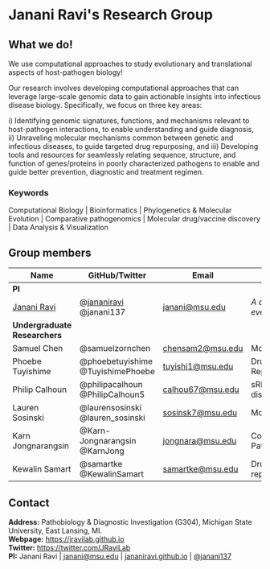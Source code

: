 # Janani Ravi's Research Group
## What we do!
We use computational approaches to study evolutionary and translational aspects of host-pathogen biology!

Our research involves developing computational approaches that can leverage large-scale genomic data to gain actionable insights into infectious disease biology. Specifically, we focus on three key areas:

i) Identifying genomic signatures, functions, and mechanisms relevant to host-pathogen interactions, to enable understanding and guide diagnosis,
ii) Unraveling molecular mechanisms common between genetic and infectious diseases, to guide targeted drug repurposing, and
iii) Developing tools and resources for seamlessly relating sequence, structure, and function of genes/proteins in poorly characterized pathogens to enable and guide better prevention, diagnostic and treatment regimen.

### Keywords
Computational Biology | Bioinformatics | Phylogenetics & Molecular Evolution | Comparative pathogenomics | Molecular drug/vaccine discovery | Data Analysis & Visualization

## Group members
Name| GitHub/Twitter | Email | Project
----|------|------|----
| **PI** |
[Janani Ravi](jananiravi.github.io) | [@jananiravi](https://github.com/jananiravi) <br> @janani137 | janani@msu.edu | _A dash of everything!_
|**Undergraduate Researchers** |
Samuel Chen | @samuelzornchen | chensam2@msu.edu | Mol Evolution
Phoebe Tuyishime | @phoebetuyishime <br> @TuyishimePhoebe | tuyishi1@msu.edu | Drug Repurposing
Philip Calhoun | @philipacalhoun <br> @PhilipCalhoun5 | calhou67@msu.edu | sRNA discovery
Lauren Sosinski | @laurensosinski <br> @lauren_sosinski | sosinsk7@msu.edu | Mol Evolution
Karn Jongnarangsin | @Karn-Jongnarangsin <br> @KarnJong | jongnara@msu.edu | Comparative Pathogenomics
Kewalin Samart | @samartke <br> @KewalinSamart | samartke@msu.edu | Drug-repurposing

## Contact
**Address:** Pathobiology & Diagnostic Investigation (G304), Michigan State University, East Lansing, MI. <br>
**Webpage:** https://jravilab.github.io <br>
**Twitter:** https://twitter.com/JRaviLab <br>
**PI:** Janani Ravi | janani@msu.edu | [jananiravi.github.io](https://jananiravi.github.io) | [@janani137](https://twitter.com/janani137)
